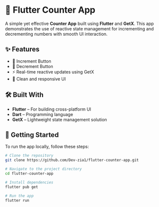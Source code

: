# 🔢 Flutter Counter App

A simple yet effective **Counter App** built using **Flutter** and **GetX**. This app demonstrates the use of reactive state management for incrementing and decrementing numbers with smooth UI interaction.

## ✨ Features

- 🔼 Increment Button  
- 🔽 Decrement Button  
- ⚡ Real-time reactive updates using GetX  
- 📱 Clean and responsive UI

## 🛠️ Built With

- **Flutter** – For building cross-platform UI  
- **Dart** – Programming language  
- **GetX** – Lightweight state management solution

## 🚀 Getting Started

To run the app locally, follow these steps:

```bash
# Clone the repository
git clone https://github.com/Dev-zia1/flutter-counter-app.git

# Navigate to the project directory
cd flutter-counter-app

# Install dependencies
flutter pub get

# Run the app
flutter run
